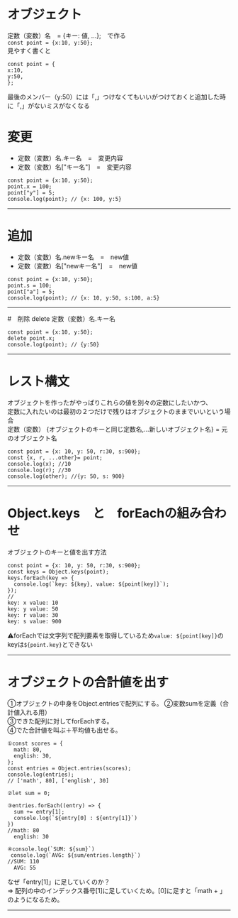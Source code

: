 # オブジェクト
定数（変数）名　= {キー: 値, ...};　で作る   
`const point = {x:10, y:50};`   
見やすく書くと
~~~
const point = {
x:10, 
y:50,
};
~~~
最後のメンバー（y:50）には「,」つけなくてもいいがつけておくと追加した時に「,」がないミスがなくなる

# 変更
- 定数（変数）名.キー名　=　変更内容
- 定数（変数）名["キー名"]　=　変更内容
~~~
const point = {x:10, y:50};
point.x = 100;
point["y"] = 5;
console.log(point); // {x: 100, y:5}
~~~
***

# 追加
- 定数（変数）名.newキー名　=　new値
- 定数（変数）名["newキー名"]　=　new値
~~~
const point = {x:10, y:50};
point.s = 100;
point["a"] = 5;
console.log(point); // {x: 10, y:50, s:100, a:5}
~~~
***

#　削除
delete 定数（変数）名.キー名
~~~
const point = {x:10, y:50};
delete point.x;
console.log(point); // {y:50}
~~~
***

# レスト構文
オブジェクトを作ったがやっぱりこれらの値を別々の定数にしたいかつ、   
定数に入れたいのは最初の２つだけで残りはオブジェクトのままでいいという場合   
定数（変数） {オブジェクトのキーと同じ定数名,...新しいオブジェクト名} = 元のオブジェクト名
~~~
const point = {x: 10, y: 50, r:30, s:900};
const {x, r, ...other}= point;
console.log(x); //10
console.log(r); //30
console.log(other); //{y: 50, s: 900}
~~~
***

# Object.keys　と　forEachの組み合わせ
オブジェクトのキーと値を出す方法
~~~
const point = {x: 10, y: 50, r:30, s:900};
const keys = Object.keys(point);
keys.forEach(key => {
  console.log(`key: ${key}, value: ${point[key]}`);
});
//
key: x value: 10
key: y value: 50
key: r value: 30
key: s value: 900
~~~
⚠️forEachでは文字列で配列要素を取得しているため`value: ${point[key]}`のkeyは`${point.key}`とできない
***

# オブジェクトの合計値を出す
①オブジェクトの中身をObject.entriesで配列にする。 
②変数sumを定義（合計値入れる用）    
③できた配列に対してforEachする。    
④でた合計値を叫ぶ＋平均値も出せる。
~~~
①const scores = {
  math: 80,
  english: 30,
};
const entries = Object.entries(scores);
console.log(entries);
// ['math', 80], ['english', 30]

②let sum = 0;

③entries.forEach((entry) => {
  sum += entry[1];
  console.log(`${entry[0] : ${entry[1]}`)
})
//math: 80
  english: 30
  
④console.log(`SUM: ${sum}`)
 console.log(`AVG: ${sum/entries.length}`)
//SUM: 110
  AVG: 55
~~~
なぜ「entry[1]」に足していくのか？   
=> 配列の中のインデックス番号[1]に足していくため。[0]に足すと「math + 」のようになるため。   
***
